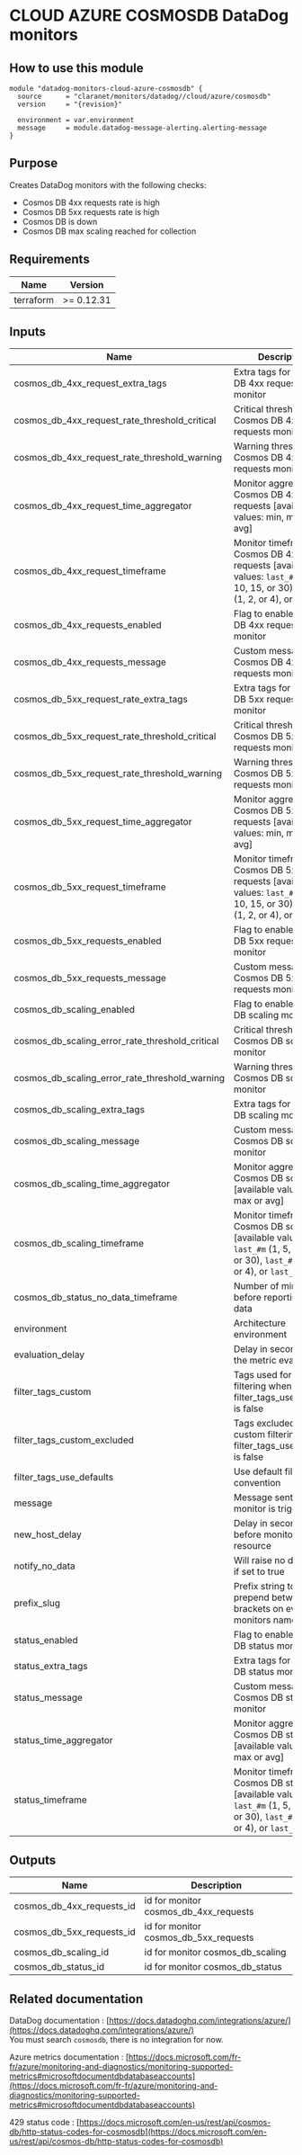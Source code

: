 # CLOUD AZURE COSMOSDB DataDog monitors

## How to use this module

```hcl
module "datadog-monitors-cloud-azure-cosmosdb" {
  source      = "claranet/monitors/datadog//cloud/azure/cosmosdb"
  version     = "{revision}"

  environment = var.environment
  message     = module.datadog-message-alerting.alerting-message
}

```

## Purpose

Creates DataDog monitors with the following checks:

- Cosmos DB 4xx requests rate is high
- Cosmos DB 5xx requests rate is high
- Cosmos DB is down
- Cosmos DB max scaling reached for collection

## Requirements

| Name | Version |
|------|---------|
| terraform | >= 0.12.31 |

## Inputs

| Name | Description | Type | Default | Required |
|------|-------------|------|---------|:--------:|
| cosmos\_db\_4xx\_request\_extra\_tags | Extra tags for Cosmos DB 4xx requests monitor | `list(string)` | `[]` | no |
| cosmos\_db\_4xx\_request\_rate\_threshold\_critical | Critical threshold for Cosmos DB 4xx requests monitor | `number` | `80` | no |
| cosmos\_db\_4xx\_request\_rate\_threshold\_warning | Warning threshold for Cosmos DB 4xx requests monitor | `number` | `50` | no |
| cosmos\_db\_4xx\_request\_time\_aggregator | Monitor aggregator for Cosmos DB 4xx requests [available values: min, max or avg] | `string` | `"min"` | no |
| cosmos\_db\_4xx\_request\_timeframe | Monitor timeframe for Cosmos DB 4xx requests [available values: `last_#m` (1, 5, 10, 15, or 30), `last_#h` (1, 2, or 4), or `last_1d`] | `string` | `"last_5m"` | no |
| cosmos\_db\_4xx\_requests\_enabled | Flag to enable Cosmos DB 4xx requests monitor | `string` | `"true"` | no |
| cosmos\_db\_4xx\_requests\_message | Custom message for Cosmos DB 4xx requests monitor | `string` | `""` | no |
| cosmos\_db\_5xx\_request\_rate\_extra\_tags | Extra tags for Cosmos DB 5xx requests monitor | `list(string)` | `[]` | no |
| cosmos\_db\_5xx\_request\_rate\_threshold\_critical | Critical threshold for Cosmos DB 5xx requests monitor | `number` | `80` | no |
| cosmos\_db\_5xx\_request\_rate\_threshold\_warning | Warning threshold for Cosmos DB 5xx requests monitor | `number` | `50` | no |
| cosmos\_db\_5xx\_request\_time\_aggregator | Monitor aggregator for Cosmos DB 5xx requests [available values: min, max or avg] | `string` | `"min"` | no |
| cosmos\_db\_5xx\_request\_timeframe | Monitor timeframe for Cosmos DB 5xx requests [available values: `last_#m` (1, 5, 10, 15, or 30), `last_#h` (1, 2, or 4), or `last_1d`] | `string` | `"last_5m"` | no |
| cosmos\_db\_5xx\_requests\_enabled | Flag to enable Cosmos DB 5xx requests monitor | `string` | `"true"` | no |
| cosmos\_db\_5xx\_requests\_message | Custom message for Cosmos DB 5xx requests monitor | `string` | `""` | no |
| cosmos\_db\_scaling\_enabled | Flag to enable Cosmos DB scaling monitor | `string` | `"true"` | no |
| cosmos\_db\_scaling\_error\_rate\_threshold\_critical | Critical threshold for Cosmos DB scaling monitor | `number` | `10` | no |
| cosmos\_db\_scaling\_error\_rate\_threshold\_warning | Warning threshold for Cosmos DB scaling monitor | `number` | `5` | no |
| cosmos\_db\_scaling\_extra\_tags | Extra tags for Cosmos DB scaling monitor | `list(string)` | `[]` | no |
| cosmos\_db\_scaling\_message | Custom message for Cosmos DB scaling monitor | `string` | `""` | no |
| cosmos\_db\_scaling\_time\_aggregator | Monitor aggregator for Cosmos DB scaling [available values: min, max or avg] | `string` | `"min"` | no |
| cosmos\_db\_scaling\_timeframe | Monitor timeframe for Cosmos DB scaling [available values: `last_#m` (1, 5, 10, 15, or 30), `last_#h` (1, 2, or 4), or `last_1d`] | `string` | `"last_5m"` | no |
| cosmos\_db\_status\_no\_data\_timeframe | Number of minutes before reporting no data | `string` | `10` | no |
| environment | Architecture environment | `string` | n/a | yes |
| evaluation\_delay | Delay in seconds for the metric evaluation | `number` | `900` | no |
| filter\_tags\_custom | Tags used for custom filtering when filter\_tags\_use\_defaults is false | `string` | `"*"` | no |
| filter\_tags\_custom\_excluded | Tags excluded for custom filtering when filter\_tags\_use\_defaults is false | `string` | `""` | no |
| filter\_tags\_use\_defaults | Use default filter tags convention | `string` | `"true"` | no |
| message | Message sent when a monitor is triggered | `any` | n/a | yes |
| new\_host\_delay | Delay in seconds before monitor new resource | `number` | `300` | no |
| notify\_no\_data | Will raise no data alert if set to true | `bool` | `true` | no |
| prefix\_slug | Prefix string to prepend between brackets on every monitors names | `string` | `""` | no |
| status\_enabled | Flag to enable Cosmos DB status monitor | `string` | `"true"` | no |
| status\_extra\_tags | Extra tags for Cosmos DB status monitor | `list(string)` | `[]` | no |
| status\_message | Custom message for Cosmos DB status monitor | `string` | `""` | no |
| status\_time\_aggregator | Monitor aggregator for Cosmos DB status [available values: min, max or avg] | `string` | `"max"` | no |
| status\_timeframe | Monitor timeframe for Cosmos DB status [available values: `last_#m` (1, 5, 10, 15, or 30), `last_#h` (1, 2, or 4), or `last_1d`] | `string` | `"last_5m"` | no |

## Outputs

| Name | Description |
|------|-------------|
| cosmos\_db\_4xx\_requests\_id | id for monitor cosmos\_db\_4xx\_requests |
| cosmos\_db\_5xx\_requests\_id | id for monitor cosmos\_db\_5xx\_requests |
| cosmos\_db\_scaling\_id | id for monitor cosmos\_db\_scaling |
| cosmos\_db\_status\_id | id for monitor cosmos\_db\_status |

## Related documentation

DataDog documentation : [https://docs.datadoghq.com/integrations/azure/](https://docs.datadoghq.com/integrations/azure/)  
You must search `cosmosdb`, there is no integration for now.

Azure metrics documentation : [https://docs.microsoft.com/fr-fr/azure/monitoring-and-diagnostics/monitoring-supported-metrics#microsoftdocumentdbdatabaseaccounts](https://docs.microsoft.com/fr-fr/azure/monitoring-and-diagnostics/monitoring-supported-metrics#microsoftdocumentdbdatabaseaccounts)

429 status code : [https://docs.microsoft.com/en-us/rest/api/cosmos-db/http-status-codes-for-cosmosdb](https://docs.microsoft.com/en-us/rest/api/cosmos-db/http-status-codes-for-cosmosdb)
